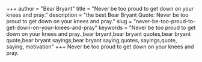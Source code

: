+++
author = "Bear Bryant"
title = "Never be too proud to get down on your knees and pray."
description = "the best Bear Bryant Quote: Never be too proud to get down on your knees and pray."
slug = "never-be-too-proud-to-get-down-on-your-knees-and-pray"
keywords = "Never be too proud to get down on your knees and pray.,bear bryant,bear bryant quotes,bear bryant quote,bear bryant sayings,bear bryant saying,quotes, sayings,quote, saying, motivation"
+++
Never be too proud to get down on your knees and pray.
